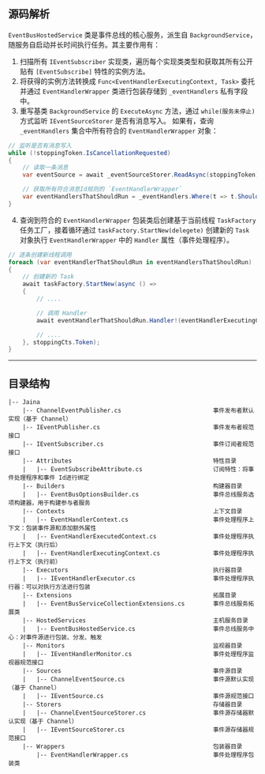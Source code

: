 
## 源码解析

`EventBusHostedService` 类是事件总线的核心服务，派生自 `BackgroundService`，随服务自启动并长时间执行任务。其主要作用有：
1. 扫描所有 `IEventSubscriber` 实现类，遍历每个实现类类型和获取其所有公开贴有 `[EventSubscribe]` 特性的实例方法。
2. 将获得的实例方法转换成 `Func<EventHandlerExecutingContext, Task>` 委托并通过 `EventHandlerWrapper` 类进行包装存储到 `_eventHandlers` 私有字段中。
3. 重写基类 `BackgroundService` 的 `ExecuteAsync` 方法，通过 `while(服务未停止)` 方式监听 `IEventSourceStorer` 是否有消息写入。
如果有，查询 `_eventHandlers` 集合中所有符合的 `EventHandlerWrapper` 对象：

```cs
// 监听是否有消息写入
while (!stoppingToken.IsCancellationRequested)
{
    // 读取一条消息
    var eventSource = await _eventSourceStorer.ReadAsync(stoppingToken);

    // 获取所有符合消息Id规则的 `EventHandlerWrapper`
    var eventHandlersThatShouldRun = _eventHandlers.Where(t => t.ShouldRun(eventSource.EventId));
}
```

4. 查询到符合的 `EventHandlerWrapper` 包装类后创建基于当前线程 `TaskFactory` 任务工厂，接着循环通过 `taskFactory.StartNew(delegete)` 创建新的 `Task` 对象执行 `EventHandlerWrapper` 中的 `Handler` 属性（事件处理程序）。

```cs
// 逐条创建新线程调用
foreach (var eventHandlerThatShouldRun in eventHandlersThatShouldRun)
{
    // 创建新的 Task
    await taskFactory.StartNew(async () =>
    {
        // ....

        // 调用 Handler
        await eventHandlerThatShouldRun.Handler!(eventHandlerExecutingContext);

        // ....
    }, stoppingCts.Token);
}
```

----

## 目录结构

```
|-- Jaina
    |-- ChannelEventPublisher.cs                          事件发布者默认实现（基于 Channel）
    |-- IEventPublisher.cs                                事件发布者规范接口
    |-- IEventSubscriber.cs                               事件订阅者规范接口
    |-- Attributes                                        特性目录
    |   |-- EventSubscribeAttribute.cs                    订阅特性：将事件处理程序和事件 Id进行绑定
    |-- Builders                                          构建器目录
    |   |-- EventBusOptionsBuilder.cs                     事件总线服务选项构建器，用于构建参与者服务
    |-- Contexts                                          上下文目录
    |   |-- EventHandlerContext.cs                        事件处理程序上下文：包装事件源和添加额外属性
    |   |-- EventHandlerExecutedContext.cs                事件处理程序执行上下文（执行后）
    |   |-- EventHandlerExecutingContext.cs               事件处理程序执行上下文（执行前）
    |-- Executors                                         执行器目录
    |   |-- IEventHandlerExecutor.cs                      事件处理程序执行器：可以对执行方法进行包装
    |-- Extensions                                        拓展目录
    |   |-- EventBusServiceCollectionExtensions.cs        事件总线服务拓展类
    |-- HostedServices                                    主机服务目录
    |   |-- EventBusHostedService.cs                      事件总线服务中心：对事件源进行包装、分发、触发
    |-- Monitors                                          监视器目录
    |   |-- IEventHandlerMonitor.cs                       事件处理程序监视器规范接口
    |-- Sources                                           事件源目录
    |   |-- ChannelEventSource.cs                         事件源默认实现（基于 Channel）
    |   |-- IEventSource.cs                               事件源规范接口
    |-- Storers                                           存储器目录
    |   |-- ChannelEventSourceStorer.cs                   事件源存储器默认实现（基于 Channel）
    |   |-- IEventSourceStorer.cs                         事件源存储器规范接口
    |-- Wrappers                                          包装器目录
        |-- EventHandlerWrapper.cs                        事件处理程序包装类
```